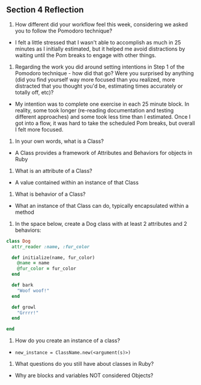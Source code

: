 ## Section 4 Reflection

1. How different did your workflow feel this week, considering we asked you to follow the Pomodoro technique?
+ I felt a little stressed that I wasn't able to accomplish as much in 25 minutes as I initially estimated, but it helped me avoid distractions by waiting until the Pom breaks to engage with other things.

1. Regarding the work you did around setting intentions in Step 1 of the Pomodoro technique - how did that go? Were you surprised by anything (did you find yourself way more focused than you realized, more distracted that you thought you'd be, estimating times accurately or totally off, etc)?
+ My intention was to complete one exercise in each 25 minute block. In reality, some took longer (re-reading documentation and testing different approaches) and some took less time than I estimated. Once I got into a flow, it was hard to take the scheduled Pom breaks, but overall I felt more focused.

1. In your own words, what is a Class?
+ A Class provides a framework of Attributes and Behaviors for objects in Ruby

1. What is an attribute of a Class?
+ A value contained within an instance of that Class

1. What is behavior of a Class?
+ What an instance of that Class can do, typically encapsulated within a method

1. In the space below, create a Dog class with at least 2 attributes and 2 behaviors:

```rb
class Dog
  attr_reader :name, :fur_color

  def initialize(name, fur_color)
    @name = name
    @fur_color = fur_color
  end

  def bark
    "Woof woof!"
  end

  def growl
    "Grrrr!"
  end

end
```

1. How do you create an instance of a class?
+ `new_instance = ClassName.new(<argument(s)>)`

1. What questions do you still have about classes in Ruby?
+ Why are blocks and variables NOT considered Objects?
